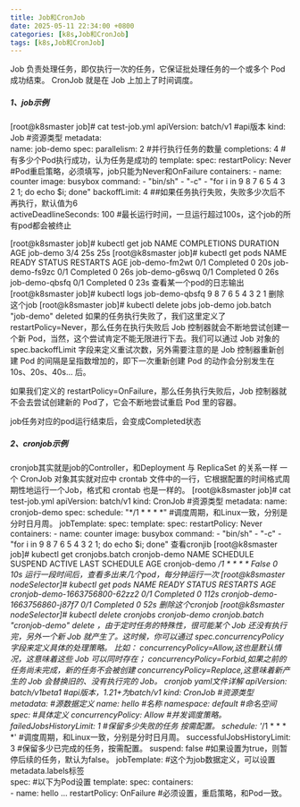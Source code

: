 ```yaml
---
title: Job和CronJob
date: 2025-05-11 22:34:00 +0800
categories: [k8s,Job和CronJob]
tags: [k8s,Job和CronJob]
---
```


Job
负责处理任务，即仅执行一次的任务，它保证批处理任务的一个或多个 Pod 成功结束。
CronJob 
就是在 Job 上加上了时间调度。

##### 1、job示例
[root@k8smaster job]# cat test-job.yml
apiVersion: batch/v1            #api版本
kind: Job                       #资源类型
metadata:                       
  name: job-demo
spec:
  parallelism: 2                #并行执行任务的数量
  completions: 4                #有多少个Pod执行成功，认为任务是成功的
  template:
    spec:
      restartPolicy: Never      #Pod重启策略，必须填写，job只能为Never和OnFailure
      containers:
      - name: counter
        image: busybox
        command:
        - "bin/sh"
        - "-c"
        - "for i in 9 8 7 6 5 4 3 2 1; do echo $i; done"
  backoffLimit: 4                   ##如果任务执行失败，失败多少次后不再执行，默认值为6    
  activeDeadlineSeconds: 100        #最长运行时间，一旦运行超过100s，这个job的所有pod都会被终止

[root@k8smaster job]# kubectl get job
NAME       COMPLETIONS   DURATION   AGE
job-demo   3/4           25s        25s
[root@k8smaster job]# kubectl get pods
NAME                             READY   STATUS      RESTARTS   AGE
job-demo-fm2wt                   0/1     Completed   0          20s
job-demo-fs9zc                   0/1     Completed   0          26s
job-demo-g6swq                   0/1     Completed   0          26s
job-demo-qbsfq                   0/1     Completed   0          23s
查看某一个pod的日志输出
[root@k8smaster job]# kubectl logs job-demo-qbsfq
9
8
7
6
5
4
3
2
1
删除这个job
[root@k8smaster job]# kubectl delete jobs job-demo 
job.batch "job-demo" deleted
如果的任务执行失败了，我们这里定义了 restartPolicy=Never，那么任务在执行失败后 Job 控制器就会不断地尝试创建一个新 Pod，当然，这个尝试肯定不能无限进行下去。我们可以通过 Job 对象的 spec.backoffLimit 字段来定义重试次数，另外需要注意的是 Job 控制器重新创建 Pod 的间隔是呈指数增加的，即下一次重新创建 Pod 的动作会分别发生在 10s、20s、40s… 后。

如果我们定义的 restartPolicy=OnFailure，那么任务执行失败后，Job 控制器就不会去尝试创建新的 Pod了，它会不断地尝试重启 Pod 里的容器。

job任务对应的pod运行结束后，会变成Completed状态

##### 2、cronjob示例
cronjob其实就是job的Controller，和Deployment 与 ReplicaSet 的关系一样
一个 CronJob 对象其实就对应中 crontab 文件中的一行，它根据配置的时间格式周期性地运行一个Job，格式和 crontab 也是一样的。
[root@k8smaster job]# cat test-job.yml 
apiVersion: batch/v1
kind: CronJob                       #资源类型
metadata:
  name: cronjob-demo
spec:
  schedule: "*/1 * * * *"           #调度周期，和Linux一致，分别是分时日月周。
  jobTemplate:
    spec:
      template:
        spec:
          restartPolicy: Never
          containers:
          - name: counter
            image: busybox
            command:
            - "bin/sh"
            - "-c"
            - "for i in 9 8 7 6 5 4 3 2 1; do echo $i; done"
查看cronjib
[root@k8smaster job]# kubectl get cronjobs.batch cronjob-demo 
NAME           SCHEDULE      SUSPEND   ACTIVE   LAST SCHEDULE   AGE
cronjob-demo   */1 * * * *   False     0        <none>          10s
运行一段时间后，查看多出来几个pod，每分钟运行一次
[root@k8smaster nodeSelector]# kubectl get pods
NAME                             READY   STATUS      RESTARTS   AGE
cronjob-demo-1663756800-62zz2    0/1     Completed   0          112s
cronjob-demo-1663756860-j87f7    0/1     Completed   0          52s
删除这个cronjob
[root@k8smaster nodeSelector]# kubectl delete cronjobs cronjob-demo 
cronjob.batch "cronjob-demo" delete
，由于定时任务的特殊性，很可能某个 Job 还没有执行完，另外一个新 Job 就产生了。这时候，你可以通过 spec.concurrencyPolicy 字段来定义具体的处理策略。
比如：
    concurrencyPolicy=Allow,这也是默认情况，这意味着这些 Job 可以同时存在；
    concurrencyPolicy=Forbid,如果之前的任务尚未完成，新的任务不会被创建
    concurrencyPolicy=Replace,这意味着新产生的 Job 会替换旧的、没有执行完的 Job。
cronjob yaml文件详解
apiVersion: batch/v1beta1  #api版本，1.21+为batch/v1
kind: CronJob              #资源类型
metadata:                  #源数据定义
  name: hello              #名称
  namespace: default       #命名空间
spec:                      #具体定义
  concurrencyPolicy: Allow #并发调度策略。
  failedJobsHistoryLimit: 1 #保留多少失败的任务 按需配置。
  schedule: '*/1 * * * *'   #调度周期，和Linux一致，分别是分时日月周。
  successfulJobsHistoryLimit: 3 #保留多少已完成的任务，按需配置。
  suspend: false          #如果设置为true，则暂停后续的任务，默认为false。
  jobTemplate:            #这个为job数据定义，可以设置metadata.labels标签  
    spec:                 #以下为Pod设置
      template:
        spec:
          containers:    
          - name: hello
          ...
          restartPolicy: OnFailure  #必须设置，重启策略，和Pod一致。
